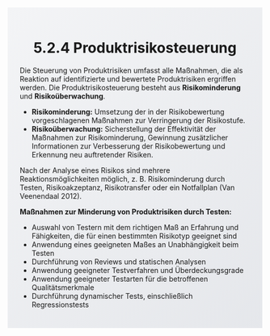<div class="rounded-lg border shadow-sm" style="background: linear-gradient(135deg,#F3F4F6 0%,#E5E7EB 100%); padding: 24px; border-color: #9CA3AF">
  <header style="margin-bottom:12px">
    <h1 class="text-2xl font-bold text-gray-900">5.2.4 Produktrisikosteuerung</h1>
  </header>
  <article class="prose max-w-none">
    <p>Die Steuerung von Produktrisiken umfasst alle Maßnahmen, die als Reaktion auf identifizierte und bewertete Produktrisiken ergriffen werden. Die Produktrisikosteuerung besteht aus <strong>Risikominderung</strong> und <strong>Risikoüberwachung</strong>.</p>
    <ul>
      <li><strong>Risikominderung:</strong> Umsetzung der in der Risikobewertung vorgeschlagenen Maßnahmen zur Verringerung der Risikostufe.</li>
      <li><strong>Risikoüberwachung:</strong> Sicherstellung der Effektivität der Maßnahmen zur Risikominderung, Gewinnung zusätzlicher Informationen zur Verbesserung der Risikobewertung und Erkennung neu auftretender Risiken.</li>
    </ul>
    <p>Nach der Analyse eines Risikos sind mehrere Reaktionsmöglichkeiten möglich, z. B. Risikominderung durch Testen, Risikoakzeptanz, Risikotransfer oder ein Notfallplan (Van Veenendaal 2012).</p>
    <p><strong>Maßnahmen zur Minderung von Produktrisiken durch Testen:</strong></p>
    <ul>
      <li>Auswahl von Testern mit dem richtigen Maß an Erfahrung und Fähigkeiten, die für einen bestimmten Risikotyp geeignet sind</li>
      <li>Anwendung eines geeigneten Maßes an Unabhängigkeit beim Testen</li>
      <li>Durchführung von Reviews und statischen Analysen</li>
      <li>Anwendung geeigneter Testverfahren und Überdeckungsgrade</li>
      <li>Anwendung geeigneter Testarten für die betroffenen Qualitätsmerkmale</li>
      <li>Durchführung dynamischer Tests, einschließlich Regressionstests</li>
    </ul>
  </article>
</div>
